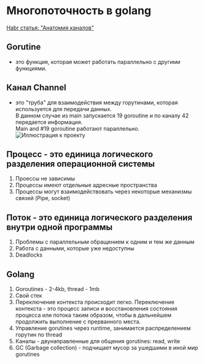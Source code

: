 # Многопоточность в golang
[Habr статья: "Анатомия каналов"](https://habr.com/ru/post/490336/)<br>
## Gorutine
- это функция, которая может работать параллельно с другими функциями.

## Канал Channel 
- это "труба" для взаимодействия между горутинами, которая используется для передачи данных.<br>
В данном случае из main запускается 19 goroutine и по каналу 42 передается информация.<br> Main and #19 goroutine работают параллельно.<br>
![Иллюстрация к проекту](https://divan.dev/demos/gifs/hello.gif)

## Процесс - это единица логического разделения операционной системы
1. Проессы не зависимы
2. Процессы имеют отдельные адресные пространства
3. Процессы могут взаимодействовать через некоторые механизмы связей (Pipe, socket)

## Поток - это единица логического разделения внутри одной программы
1. Проблемы с параллельным обращением к одним и тем же данным
2. Работа с данными, которые уже недоступны
3. Deadlocks

## Golang
1. Goroutines - 2-4kb, thread - 1mb
2. Свой стек
3. Переключение контекста происходит легко. Переключение контекста - это процесс записи и восстановления состояния процесса или потока таким образом, чтобы в дальнейшем продолжить выполнение с прерванного места.
4. Управление gorutines через runtime, занимается распределением горутин по thread
5. Каналы - двунаправленные для общения gorutines: read, write
6. GC (Garbage collection) - подчищает мусор за ушедшими в иной мир gorutines
